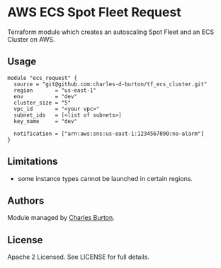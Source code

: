 AWS ECS Spot Fleet Request
=================================

Terraform module which creates an autoscaling Spot Fleet and an ECS Cluster on AWS.


Usage
-----

```hcl
module "ecs_request" {
  source = "git@github.com:charles-d-burton/tf_ecs_cluster.git"
  region       = "us-east-1"
  env          = "dev"
  cluster_size = "5"
  vpc_id       = "<your vpc>"
  subnet_ids   = [<list of subnets>]
  key_name     = "dev"

  notification = ["arn:aws:sns:us-east-1:1234567890:no-alarm"]
}
```

Limitations
-----------

* some instance types cannot be launched in certain regions.

Authors
-------

Module managed by [Charles Burton](https://github.com/charles-d-burton).

License
-------

Apache 2 Licensed. See LICENSE for full details.
